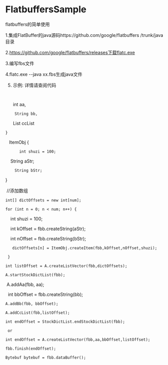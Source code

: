 # FlatbuffersSample
flatbuffers的简单使用

1.集成FlatBuffer的java源码https://github.com/google/flatbuffers /trunk/java目录

2.https://github.com/google/flatbuffers/releases下载flatc.exe

3.编写fbs文件

4.flatc.exe --java xx.fbs生成java文件

5. 示例: 详情请查阅代码

   ```A {
    
        int aa,
       
        String bb,
       
         List<ItemObj> ccList
       
    }

    ItemObj {
    
          int shuzi = 100;
      
          String aStr;
      
        String bStr;
      
   }
  
  //添加数组
  
    int[] dictOffsets = new int[num];
  
    for (int n = 0; n < num; n++) {
  
       int shuzi = 100;
     
       int kOffset = fbb.createString(aStr);
     
       int nOffset = fbb.createString(bStr);
     
       dictOffsets[n] = ItemObj.createItem(fbb,kOffset,nOffset,shuzi);
     
     }
     
    int listOffset = A.createListVector(fbb,dictOffsets);
  
    A.startStockDictList(fbb);
  
    A.addAa(fbb, aa);
  
    int bbOffset = fbb.createString(bb);
  
    A.addBb(fbb, bbOffset);
  
    A.addCcList(fbb,listOffset);
  
    int endOffset = StockDictList.endStockDictList(fbb);
  
     or

    int endOffset = A.createListVector(fbb,aa,bbOffset,listOffset);
  
    fbb.finish(endOffset);
  
    Bytebuf bytebuf = fbb.dataBuffer();
